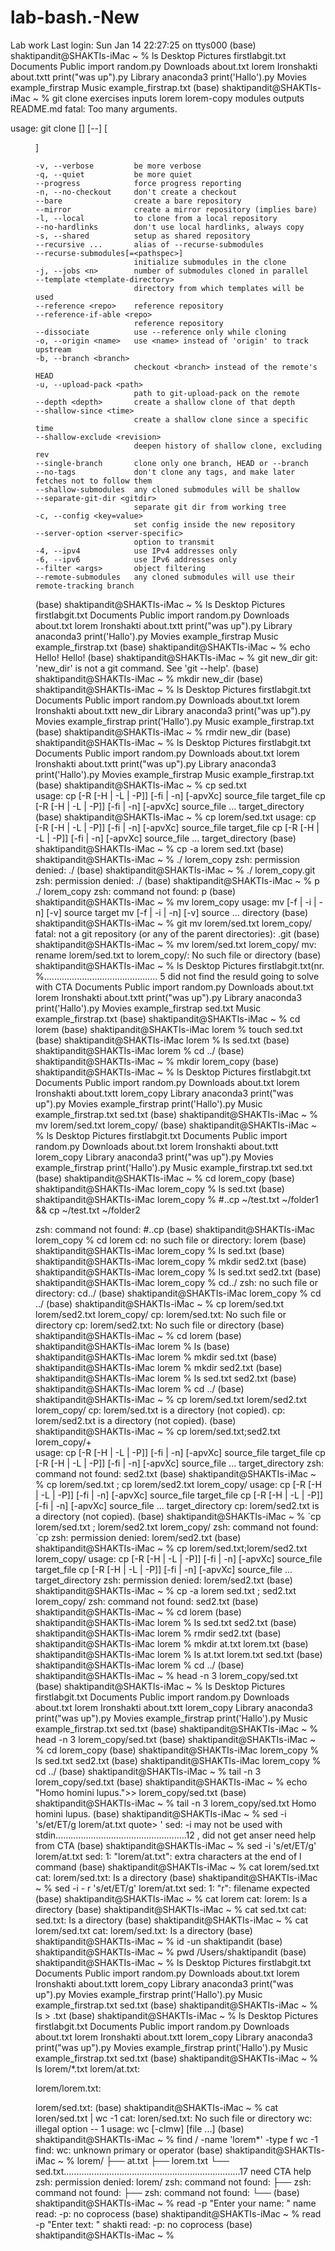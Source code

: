 # lab-bash.-New
Lab work
Last login: Sun Jan 14 22:27:25 on ttys000
(base) shaktipandit@SHAKTIs-iMac ~ % ls
Desktop			Pictures		firstlabgit.txt
Documents		Public			import random.py
Downloads		about.txt		lorem
Ironshakti		about.txtt		print("was up").py
Library			anaconda3		print('Hallo').py
Movies			example_firstrap
Music			example_firstrap.txt
(base) shaktipandit@SHAKTIs-iMac ~ % git clone exercises  inputs  lorem  lorem-copy  modules  outputs  README.md
fatal: Too many arguments.

usage: git clone [<options>] [--] <repo> [<dir>]

    -v, --verbose         be more verbose
    -q, --quiet           be more quiet
    --progress            force progress reporting
    -n, --no-checkout     don't create a checkout
    --bare                create a bare repository
    --mirror              create a mirror repository (implies bare)
    -l, --local           to clone from a local repository
    --no-hardlinks        don't use local hardlinks, always copy
    -s, --shared          setup as shared repository
    --recursive ...       alias of --recurse-submodules
    --recurse-submodules[=<pathspec>]
                          initialize submodules in the clone
    -j, --jobs <n>        number of submodules cloned in parallel
    --template <template-directory>
                          directory from which templates will be used
    --reference <repo>    reference repository
    --reference-if-able <repo>
                          reference repository
    --dissociate          use --reference only while cloning
    -o, --origin <name>   use <name> instead of 'origin' to track upstream
    -b, --branch <branch>
                          checkout <branch> instead of the remote's HEAD
    -u, --upload-pack <path>
                          path to git-upload-pack on the remote
    --depth <depth>       create a shallow clone of that depth
    --shallow-since <time>
                          create a shallow clone since a specific time
    --shallow-exclude <revision>
                          deepen history of shallow clone, excluding rev
    --single-branch       clone only one branch, HEAD or --branch
    --no-tags             don't clone any tags, and make later fetches not to follow them
    --shallow-submodules  any cloned submodules will be shallow
    --separate-git-dir <gitdir>
                          separate git dir from working tree
    -c, --config <key=value>
                          set config inside the new repository
    --server-option <server-specific>
                          option to transmit
    -4, --ipv4            use IPv4 addresses only
    -6, --ipv6            use IPv6 addresses only
    --filter <args>       object filtering
    --remote-submodules   any cloned submodules will use their remote-tracking branch

(base) shaktipandit@SHAKTIs-iMac ~ % ls
Desktop			Pictures		firstlabgit.txt
Documents		Public			import random.py
Downloads		about.txt		lorem
Ironshakti		about.txtt		print("was up").py
Library			anaconda3		print('Hallo').py
Movies			example_firstrap
Music			example_firstrap.txt
(base) shaktipandit@SHAKTIs-iMac ~ % echo Hello!
Hello!
(base) shaktipandit@SHAKTIs-iMac ~ % git new_dir
git: 'new_dir' is not a git command. See 'git --help'.
(base) shaktipandit@SHAKTIs-iMac ~ % mkdir new_dir
(base) shaktipandit@SHAKTIs-iMac ~ % ls
Desktop			Pictures		firstlabgit.txt
Documents		Public			import random.py
Downloads		about.txt		lorem
Ironshakti		about.txtt		new_dir
Library			anaconda3		print("was up").py
Movies			example_firstrap	print('Hallo').py
Music			example_firstrap.txt
(base) shaktipandit@SHAKTIs-iMac ~ % rmdir new_dir
(base) shaktipandit@SHAKTIs-iMac ~ % ls
Desktop			Pictures		firstlabgit.txt
Documents		Public			import random.py
Downloads		about.txt		lorem
Ironshakti		about.txtt		print("was up").py
Library			anaconda3		print('Hallo').py
Movies			example_firstrap
Music			example_firstrap.txt
(base) shaktipandit@SHAKTIs-iMac ~ % cp sed.txt                          
usage: cp [-R [-H | -L | -P]] [-fi | -n] [-apvXc] source_file target_file
       cp [-R [-H | -L | -P]] [-fi | -n] [-apvXc] source_file ... target_directory
(base) shaktipandit@SHAKTIs-iMac ~ % cp lorem/sed.txt
usage: cp [-R [-H | -L | -P]] [-fi | -n] [-apvXc] source_file target_file
       cp [-R [-H | -L | -P]] [-fi | -n] [-apvXc] source_file ... target_directory
(base) shaktipandit@SHAKTIs-iMac ~ % cp -a lorem sed.txt
(base) shaktipandit@SHAKTIs-iMac ~ % ./ lorem_copy
zsh: permission denied: ./
(base) shaktipandit@SHAKTIs-iMac ~ % ./ lorem_copy.git
zsh: permission denied: ./
(base) shaktipandit@SHAKTIs-iMac ~ % p ./ lorem_copy
zsh: command not found: p
(base) shaktipandit@SHAKTIs-iMac ~ % mv lorem_copy
usage: mv [-f | -i | -n] [-v] source target
       mv [-f | -i | -n] [-v] source ... directory
(base) shaktipandit@SHAKTIs-iMac ~ % git mv lorem/sed.txt lorem_copy/
fatal: not a git repository (or any of the parent directories): .git
(base) shaktipandit@SHAKTIs-iMac ~ % mv lorem/sed.txt lorem_copy/
mv: rename lorem/sed.txt to lorem_copy/: No such file or directory
(base) shaktipandit@SHAKTIs-iMac ~ % ls
Desktop			Pictures		firstlabgit.txt(nr. %............................................. 5 did not find the resuld going to solve with CTA
Documents		Public			import random.py
Downloads		about.txt		lorem
Ironshakti		about.txtt		print("was up").py
Library			anaconda3		print('Hallo').py
Movies			example_firstrap	sed.txt
Music			example_firstrap.txt
(base) shaktipandit@SHAKTIs-iMac ~ % cd lorem
(base) shaktipandit@SHAKTIs-iMac lorem % touch sed.txt
(base) shaktipandit@SHAKTIs-iMac lorem % ls
sed.txt
(base) shaktipandit@SHAKTIs-iMac lorem % cd ../
(base) shaktipandit@SHAKTIs-iMac ~ % mkdir lorem_copy 
(base) shaktipandit@SHAKTIs-iMac ~ % ls
Desktop			Pictures		firstlabgit.txt
Documents		Public			import random.py
Downloads		about.txt		lorem
Ironshakti		about.txtt		lorem_copy
Library			anaconda3		print("was up").py
Movies			example_firstrap	print('Hallo').py
Music			example_firstrap.txt	sed.txt
(base) shaktipandit@SHAKTIs-iMac ~ % mv lorem/sed.txt lorem_copy/
(base) shaktipandit@SHAKTIs-iMac ~ % ls
Desktop			Pictures		firstlabgit.txt
Documents		Public			import random.py
Downloads		about.txt		lorem
Ironshakti		about.txtt		lorem_copy
Library			anaconda3		print("was up").py
Movies			example_firstrap	print('Hallo').py
Music			example_firstrap.txt	sed.txt
(base) shaktipandit@SHAKTIs-iMac ~ % cd lorem_copy
(base) shaktipandit@SHAKTIs-iMac lorem_copy % ls
sed.txt
(base) shaktipandit@SHAKTIs-iMac lorem_copy % #..cp ~/test.txt ~/folder1 && cp ~/test.txt ~/folder2

zsh: command not found: #..cp
(base) shaktipandit@SHAKTIs-iMac lorem_copy % cd lorem
cd: no such file or directory: lorem
(base) shaktipandit@SHAKTIs-iMac lorem_copy % ls
sed.txt
(base) shaktipandit@SHAKTIs-iMac lorem_copy % mkdir sed2.txt
(base) shaktipandit@SHAKTIs-iMac lorem_copy % ls
sed.txt		sed2.txt
(base) shaktipandit@SHAKTIs-iMac lorem_copy % cd../
zsh: no such file or directory: cd../
(base) shaktipandit@SHAKTIs-iMac lorem_copy % cd ../
(base) shaktipandit@SHAKTIs-iMac ~ % cp lorem/sed.txt lorem/sed2.txt lorem_copy/
cp: lorem/sed.txt: No such file or directory
cp: lorem/sed2.txt: No such file or directory
(base) shaktipandit@SHAKTIs-iMac ~ % cd lorem
(base) shaktipandit@SHAKTIs-iMac lorem % ls
(base) shaktipandit@SHAKTIs-iMac lorem % mkdir sed.txt
(base) shaktipandit@SHAKTIs-iMac lorem % mkdir sed2.txt
(base) shaktipandit@SHAKTIs-iMac lorem % ls
sed.txt		sed2.txt
(base) shaktipandit@SHAKTIs-iMac lorem % cd ../
(base) shaktipandit@SHAKTIs-iMac ~ % cp lorem/sed.txt lorem/sed2.txt lorem_copy/ 
cp: lorem/sed.txt is a directory (not copied).
cp: lorem/sed2.txt is a directory (not copied).
(base) shaktipandit@SHAKTIs-iMac ~ % cp lorem/sed.txt;sed2.txt lorem_copy/+    
usage: cp [-R [-H | -L | -P]] [-fi | -n] [-apvXc] source_file target_file
       cp [-R [-H | -L | -P]] [-fi | -n] [-apvXc] source_file ... target_directory
zsh: command not found: sed2.txt
(base) shaktipandit@SHAKTIs-iMac ~ % cp lorem/sed.txt ; cp lorem/sed2.txt lorem_copy/
usage: cp [-R [-H | -L | -P]] [-fi | -n] [-apvXc] source_file target_file
       cp [-R [-H | -L | -P]] [-fi | -n] [-apvXc] source_file ... target_directory
cp: lorem/sed2.txt is a directory (not copied).
(base) shaktipandit@SHAKTIs-iMac ~ % ´cp lorem/sed.txt ; lorem/sed2.txt lorem_copy/
zsh: command not found: ´cp
zsh: permission denied: lorem/sed2.txt
(base) shaktipandit@SHAKTIs-iMac ~ % cp lorem/sed.txt;lorem/sed2.txt lorem_copy/
usage: cp [-R [-H | -L | -P]] [-fi | -n] [-apvXc] source_file target_file
       cp [-R [-H | -L | -P]] [-fi | -n] [-apvXc] source_file ... target_directory
zsh: permission denied: lorem/sed2.txt
(base) shaktipandit@SHAKTIs-iMac ~ % cp -a lorem sed.txt ; sed2.txt lorem_copy/
zsh: command not found: sed2.txt
(base) shaktipandit@SHAKTIs-iMac ~ % cd lorem
(base) shaktipandit@SHAKTIs-iMac lorem % ls
sed.txt		sed2.txt
(base) shaktipandit@SHAKTIs-iMac lorem % rmdir sed2.txt
(base) shaktipandit@SHAKTIs-iMac lorem % mkdir at.txt lorem.txt
(base) shaktipandit@SHAKTIs-iMac lorem % ls
at.txt		lorem.txt	sed.txt
(base) shaktipandit@SHAKTIs-iMac lorem % cd ../
(base) shaktipandit@SHAKTIs-iMac ~ % head -n 3 lorem_copy/sed.txt
(base) shaktipandit@SHAKTIs-iMac ~ % ls
Desktop			Pictures		firstlabgit.txt
Documents		Public			import random.py
Downloads		about.txt		lorem
Ironshakti		about.txtt		lorem_copy
Library			anaconda3		print("was up").py
Movies			example_firstrap	print('Hallo').py
Music			example_firstrap.txt	sed.txt
(base) shaktipandit@SHAKTIs-iMac ~ % head -n 3 lorem_copy/sed.txt
(base) shaktipandit@SHAKTIs-iMac ~ % cd lorem_copy
(base) shaktipandit@SHAKTIs-iMac lorem_copy % ls
sed.txt		sed2.txt
(base) shaktipandit@SHAKTIs-iMac lorem_copy %  cd ../
(base) shaktipandit@SHAKTIs-iMac ~ % tail -n 3 lorem_copy/sed.txt
(base) shaktipandit@SHAKTIs-iMac ~ % echo "Homo homini lupus.">> lorem_copy/sed.txt
(base) shaktipandit@SHAKTIs-iMac ~ % tail -n 3 lorem_copy/sed.txt
Homo homini lupus.
(base) shaktipandit@SHAKTIs-iMac ~ % sed -i 's/et/ET/g lorem/at.txt
quote> '
sed: -i may not be used with stdin....................................................12 , did not get anser need help from CTA
(base) shaktipandit@SHAKTIs-iMac ~ % sed -i 's/et/ET/g' lorem/at.txt
sed: 1: "lorem/at.txt": extra characters at the end of l command
(base) shaktipandit@SHAKTIs-iMac ~ % cat lorem/sed.txt
cat: lorem/sed.txt: Is a directory
(base) shaktipandit@SHAKTIs-iMac ~ % sed -i - r 's/et/ET/g' lorem/at.txt
sed: 1: "r": filename expected
(base) shaktipandit@SHAKTIs-iMac ~ % cat lorem
cat: lorem: Is a directory
(base) shaktipandit@SHAKTIs-iMac ~ % cat sed.txt
cat: sed.txt: Is a directory
(base) shaktipandit@SHAKTIs-iMac ~ % cat lorem/sed.txt
cat: lorem/sed.txt: Is a directory
(base) shaktipandit@SHAKTIs-iMac ~ % id -un
shaktipandit
(base) shaktipandit@SHAKTIs-iMac ~ % pwd
/Users/shaktipandit
(base) shaktipandit@SHAKTIs-iMac ~ % ls 
Desktop			Pictures		firstlabgit.txt
Documents		Public			import random.py
Downloads		about.txt		lorem
Ironshakti		about.txtt		lorem_copy
Library			anaconda3		print("was up").py
Movies			example_firstrap	print('Hallo').py
Music			example_firstrap.txt	sed.txt
(base) shaktipandit@SHAKTIs-iMac ~ % ls > .txt
(base) shaktipandit@SHAKTIs-iMac ~ % ls
Desktop			Pictures		firstlabgit.txt
Documents		Public			import random.py
Downloads		about.txt		lorem
Ironshakti		about.txtt		lorem_copy
Library			anaconda3		print("was up").py
Movies			example_firstrap	print('Hallo').py
Music			example_firstrap.txt	sed.txt
(base) shaktipandit@SHAKTIs-iMac ~ % ls lorem/*.txt
lorem/at.txt:

lorem/lorem.txt:

lorem/sed.txt:
(base) shaktipandit@SHAKTIs-iMac ~ % cat loren/sed.txt | wc -1
cat: loren/sed.txt: No such file or directory
wc: illegal option -- 1
usage: wc [-clmw] [file ...]
(base) shaktipandit@SHAKTIs-iMac ~ % find / -name 'lorem*' -type f wc -1
find: wc: unknown primary or operator
(base) shaktipandit@SHAKTIs-iMac ~ % lorem/
├── at.txt
├── lorem.txt
└── sed.txt......................................................................17 need CTA help
zsh: permission denied: lorem/
zsh: command not found: ├──
zsh: command not found: ├──
zsh: command not found: └──
(base) shaktipandit@SHAKTIs-iMac ~ % read -p "Enter your name: " name
read: -p: no coprocess
(base) shaktipandit@SHAKTIs-iMac ~ % read -p "Enter text: " shakti
read: -p: no coprocess
(base) shaktipandit@SHAKTIs-iMac ~ % 
